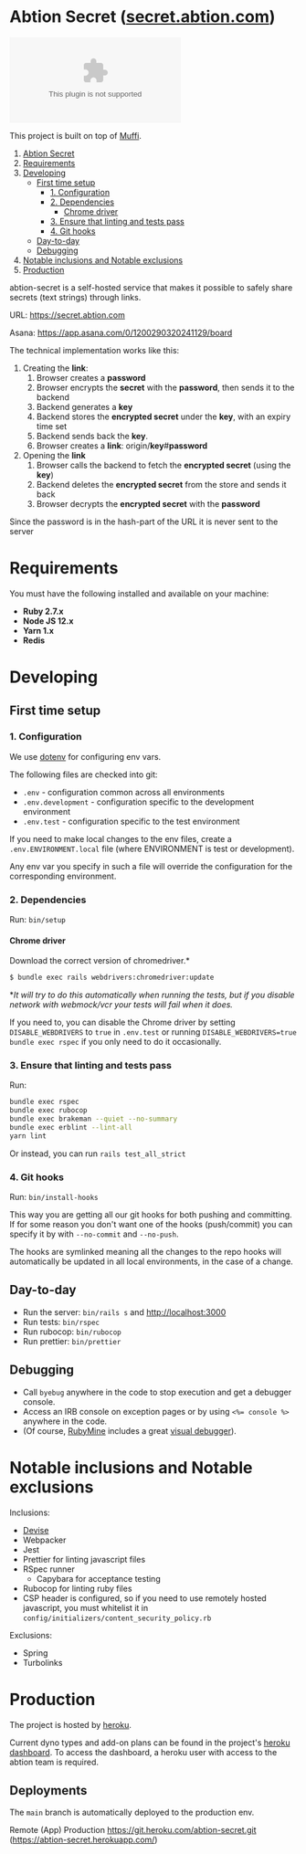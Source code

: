 # Abtion Secret ([secret.abtion.com](https://secret.abtion.com))

![Observatory](https://img.shields.io/mozilla-observatory/grade-score/secret.abtion.com)

This project is built on top of [Muffi](https://github.com/abtion/muffi).

1. [Abtion Secret](#Abtion-Secret)
2. [Requirements](#requirements)
3. [Developing](#developing)
   - [First time setup](#first-time-setup)
     - [1. Configuration](#1-configuration)
     - [2. Dependencies](#2-dependencies)
       - [Chrome driver](#chrome-driver)
     - [3. Ensure that linting and tests pass](#3-ensure-that-linting-and-tests-pass)
     - [4. Git hooks](#4-git-hooks)
   - [Day-to-day](#day-to-day)
   - [Debugging](#debugging)
4. [Notable inclusions and Notable exclusions](#notable-inclusions-and-notable-exclusions)
5. [Production](#production)

abtion-secret is a self-hosted service that makes it possible to safely share secrets (text strings) through links.

URL: https://secret.abtion.com

Asana: https://app.asana.com/0/1200290320241129/board

The technical implementation works like this:

1. Creating the **link**:
   1. Browser creates a **password**
   2. Browser encrypts the **secret** with the **password**, then sends it to the backend
   3. Backend generates a **key**
   4. Backend stores the **encrypted secret** under the **key**, with an expiry time set
   5. Backend sends back the **key**.
   6. Browser creates a **link**: origin/**key**#**password**
2. Opening the **link**
   1. Browser calls the backend to fetch the **encrypted secret** (using the **key**)
   2. Backend deletes the **encrypted secret** from the store and sends it back
   3. Browser decrypts the **encrypted secret** with the **password**

Since the password is in the hash-part of the URL it is never sent to the server

# Requirements

You must have the following installed and available on your machine:

- **Ruby 2.7.x**
- **Node JS 12.x**
- **Yarn 1.x**
- **Redis**

# Developing

## First time setup

### 1. Configuration

We use [dotenv](https://github.com/bkeepers/dotenv) for configuring env vars.

The following files are checked into git:

- `.env` - configuration common across all environments
- `.env.development` - configuration specific to the development environment
- `.env.test` - configuration specific to the test environment

If you need to make local changes to the env files, create a `.env.ENVIRONMENT.local` file (where ENVIRONMENT is test or development).

Any env var you specify in such a file will override the configuration for the corresponding environment.

### 2. Dependencies

Run: `bin/setup`

#### Chrome driver

Download the correct version of chromedriver.\*

```sh
$ bundle exec rails webdrivers:chromedriver:update
```

\*_It will try to do this automatically when running the tests, but if you disable network with webmock/vcr your tests will fail when it does._

If you need to, you can disable the Chrome driver by setting
`DISABLE_WEBDRIVERS` to `true` in `.env.test` or running
`DISABLE_WEBDRIVERS=true bundle exec rspec` if you only need to do it
occasionally.

### 3. Ensure that linting and tests pass

Run:

```sh
bundle exec rspec
bundle exec rubocop
bundle exec brakeman --quiet --no-summary
bundle exec erblint --lint-all
yarn lint
```

Or instead, you can run `rails test_all_strict`

### 4. Git hooks

Run: `bin/install-hooks`

This way you are getting all our git hooks for both pushing and committing.
If for some reason you don't want one of the hooks (push/commit) you can specify it by with `--no-commit` and `--no-push`.

The hooks are symlinked meaning all the changes to the repo hooks will automatically be updated in all local environments, in the case of a change.

## Day-to-day

- Run the server: `bin/rails s` and [http://localhost:3000](http://localhost:3000)
- Run tests: `bin/rspec`
- Run rubocop: `bin/rubocop`
- Run prettier: `bin/prettier`

## Debugging

- Call `byebug` anywhere in the code to stop execution and get a debugger console.
- Access an IRB console on exception pages or by using `<%= console %>` anywhere in the code.
- (Of course, [RubyMine](https://www.jetbrains.com/ruby/) includes a great [visual debugger](https://www.jetbrains.com/ruby/features/ruby_debugger.html)).

# Notable inclusions and Notable exclusions

Inclusions:

- [Devise](#devise-user-authorization)
- Webpacker
- Jest
- Prettier for linting javascript files
- RSpec runner
  - Capybara for acceptance testing
- Rubocop for linting ruby files
- CSP header is configured, so if you need to use remotely hosted javascript, you must whitelist it in `config/initializers/content_security_policy.rb`

Exclusions:

- Spring
- Turbolinks

# Production

The project is hosted by [heroku](https://heroku.com).

Current dyno types and add-on plans can be found in the project's [heroku dashboard](https://dashboard.heroku.com/apps/abtion-secret). To access the dashboard, a heroku user with access to the abtion team is required.

## Deployments

The `main` branch is automatically deployed to the production env.

Remote (App)
Production https://git.heroku.com/abtion-secret.git (https://abtion-secret.herokuapp.com/)
